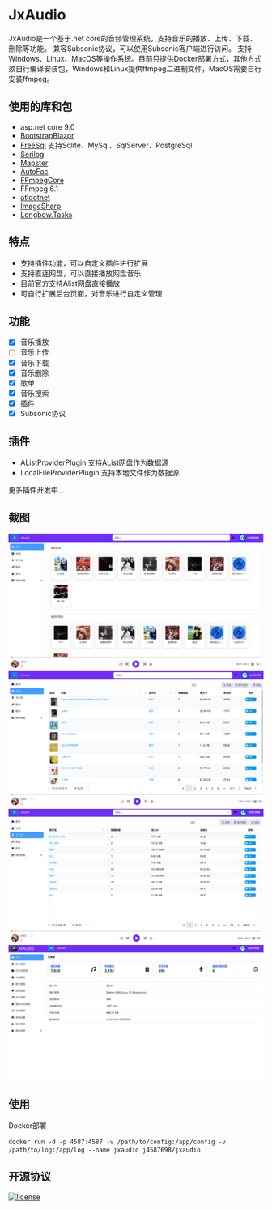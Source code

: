 # JxAudio

JxAudio是一个基于.net core的音频管理系统，支持音乐的播放、上传、下载、删除等功能。
兼容Subsonic协议，可以使用Subsonic客户端进行访问。
支持Windows、Linux、MacOS等操作系统。目前只提供Docker部署方式，其他方式须自行编译安装包，Windows和Linux提供ffmpeg二进制文件，MacOS需要自行安装ffmpeg。

## 使用的库和包

- asp.net core 9.0
- [BootstrapBlazor](https://github.com/dotnetcore/BootstrapBlazor)
- [FreeSql](https://github.com/dotnetcore/FreeSql) 支持Sqlite、MySql、SqlServer、PostgreSql
- [Serilog](https://github.com/serilog/serilog)
- [Mapster](https://github.com/MapsterMapper/Mapster)
- [AutoFac](https://autofac.org/)
- [FFmpegCore](https://github.com/rosenbjerg/FFMpegCore)
- FFmpeg 6.1
- [atldotnet](https://github.com/Zeugma440/atldotnet)
- [ImageSharp](https://github.com/SixLabors/ImageSharp)
- [Longbow.Tasks](https://gitee.com/Longbow/Longbow.Tasks)

## 特点

- 支持插件功能，可以自定义插件进行扩展
- 支持直连网盘，可以直接播放网盘音乐
- 目前官方支持Alist网盘直接播放
- 可自行扩展后台页面，对音乐进行自定义管理

## 功能

- [x] 音乐播放
- [ ] 音乐上传
- [x] 音乐下载
- [x] 音乐删除
- [x] 歌单
- [x] 音乐搜索
- [x] 插件
- [x] Subsonic协议

## 插件

- AListProviderPlugin 支持AList网盘作为数据源
- LocalFileProviderPlugin 支持本地文件作为数据源

更多插件开发中...

## 截图

![p1](/Asset/p1.png)
![p2](/Asset/p2.png)
![p3](/Asset/p3.png)
![p4](/Asset/p4.png)

## 使用

Docker部署

```shell
docker run -d -p 4587:4587 -v /path/to/config:/app/config -v /path/to/log:/app/log --name jxaudio j4587698/jxaudio
```

## 开源协议

[![license](https://img.shields.io/github/license/j4587698/JxAudio)](https://github.com/j4587698/JxAudio/blob/master/LICENSE)